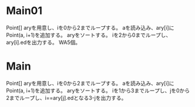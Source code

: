 # Main01
Point[] aryを用意し、iを0から2までループする。
aを読み込み、ary\[i\]にPoint(a, i+1)を追加する。
aryをソートする。
iを2から0までループし、ary\[i\].edを出力する。
WA5個。

# Main
Point[] aryを用意し、iを0から2までループする。
aを読み込み、ary\[i\]にPoint(a, i+1)を追加する。
aryをソートする。
iを1から3までループし、jを0から2までループし、i==ary\[j\].edとなる3-jを出力する。
